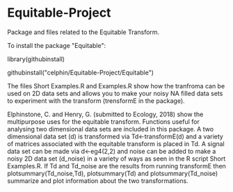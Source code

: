 # Equitable-Project
Package and files related to the Equitable Transform.

To install the package "Equitable":

library(githubinstall)

githubinstall("celphin/Equitable-Project/Equitable")

The files Short Examples.R  and Examples.R show how the tranfroma can be used on 2D data sets and allows you to make your noisy NA filled data sets to experiment with the transform (trensformE in the package).

Elphinstone, C. and Henry, G. (submitted to Ecology, 2018) show the multipurpose uses for the equitable transform. Functions useful for analysing two dimensional data sets are included in this package. A two dimensional data set (d) is transformed via Td<-transformE(d) and a variety of matrices associated with the equitable transform is placed in Td. A signal data set can be made via d<-eg4(2,2) and noise can be added to make a noisy 2D data set (d_noise) in a variety of ways as seen in the R script Short Examples.R. If Td and Td_noise are the results from running transformE then plotsummary(Td_noise,Td), plotsummary(Td) and plotsummary(Td_noise) summarize and plot information about the two transformations. 
